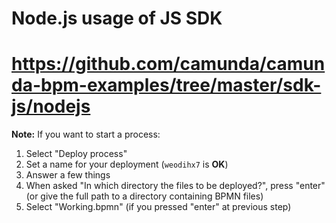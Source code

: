 # Node.js usage of JS SDK

# https://github.com/camunda/camunda-bpm-examples/tree/master/sdk-js/nodejs

__Note:__ If you want to start a process:

1. Select "Deploy process"
2. Set a name for your deployment (`weodihx7` is __OK__)
3. Answer a few things
4. When asked "In which directory the files to be deployed?", press "enter"
   (or give the full path to a directory containing BPMN files)
5. Select "Working.bpmn" (if you pressed "enter" at previous step)
